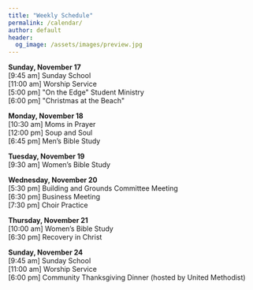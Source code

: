 ```yaml
---
title: "Weekly Schedule"
permalink: /calendar/
author: default
header:
  og_image: /assets/images/preview.jpg
---
```


**Sunday, November 17**  
[9:45 am] Sunday School  
[11:00 am] Worship Service  
[5:00 pm] "On the Edge" Student Ministry  
[6:00 pm] "Christmas at the Beach"

**Monday, November 18**  
[10:30 am] Moms in Prayer  
[12:00 pm] Soup and Soul  
[6:45 pm] Men’s Bible Study  

**Tuesday, November 19**  
[9:30 am] Women’s Bible Study  

**Wednesday, November 20**  
[5:30 pm] Building and Grounds Committee Meeting  
[6:30 pm] Business Meeting  
[7:30 pm] Choir Practice  

**Thursday, November 21**  
[10:00 am] Women’s Bible Study  
[6:30 pm] Recovery in Christ  

**Sunday, November 24**  
[9:45 am] Sunday School  
[11:00 am] Worship Service  
[6:00 pm] Community Thanksgiving Dinner (hosted by United Methodist)

<!--

# Special Events

**Movie Night**
"The Jesus Revolution"
Sunday, June 23 at 6:00 pm
_Free admission, popcorn, and drinks_

![Jesus Revolution](/assets/images/jesus_revolution.png)

-->
